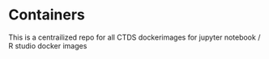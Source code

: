 # Containers

This is a centrailized repo for all CTDS dockerimages for jupyter notebook / R studio docker images
